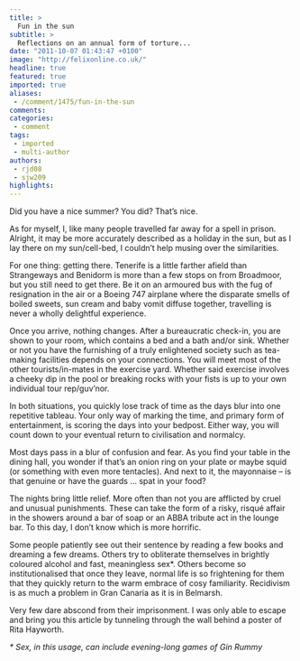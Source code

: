 ```yaml
---
title: >
  Fun in the sun
subtitle: >
  Reflections on an annual form of torture...
date: "2011-10-07 01:43:47 +0100"
image: "http://felixonline.co.uk/"
headline: true
featured: true
imported: true
aliases:
 - /comment/1475/fun-in-the-sun
comments:
categories:
 - comment
tags:
 - imported
 - multi-author
authors:
 - rjd08
 - sjw209
highlights:
---
```


Did you have a nice summer? You did? That’s nice.

As for myself, I, like many people travelled far away for a spell in prison. Alright, it may be more accurately described as a holiday in the sun, but as I lay there on my sun/cell-bed, I couldn’t help musing over the similarities.

For one thing: getting there. Tenerife is a little farther afield than Strangeways and Benidorm is more than a few stops on from Broadmoor, but you still need to get there. Be it on an armoured bus with the fug of resignation in the air or a Boeing 747 airplane where the disparate smells of boiled sweets, sun cream and baby vomit diffuse together, travelling is never a wholly delightful experience.

Once you arrive, nothing changes. After a bureaucratic check-in, you are shown to your room, which contains a bed and a bath and/or sink. Whether or not you have the furnishing of a truly enlightened society such as tea-making facilities depends on your connections. You will meet most of the other tourists/in-mates in the exercise yard. Whether said exercise involves a cheeky dip in the pool or breaking rocks with your fists is up to your own individual tour rep/guv’nor.

In both situations, you quickly lose track of time as the days blur into one repetitive tableau. Your only way of marking the time, and primary form of entertainment, is scoring the days into your bedpost. Either way, you will count down to your eventual return to civilisation and normalcy.

Most days pass in a blur of confusion and fear. As you find your table in the dining hall, you wonder if that’s an onion ring on your plate or maybe squid (or something with even more tentacles). And next to it, the mayonnaise – is that genuine or have the guards … spat in your food?

The nights bring little relief. More often than not you are afflicted by cruel and unusual punishments. These can take the form of a risky, risqué affair in the showers around a bar of soap or an ABBA tribute act in the lounge bar. To this day, I don’t know which is more horrific.

Some people patiently see out their sentence by reading a few books and dreaming a few dreams. Others try to obliterate themselves in brightly coloured alcohol and fast, meaningless sex*. Others become so institutionalised that once they leave, normal life is so frightening for them that they quickly return to the warm embrace of cosy familiarity. Recidivism is as much a problem in Gran Canaria as it is in Belmarsh.

Very few dare abscond from their imprisonment. I was only able to escape and bring you this article by tunneling through the wall behind a poster of Rita Hayworth.

_* Sex, in this usage, can include evening-long games of Gin Rummy_

